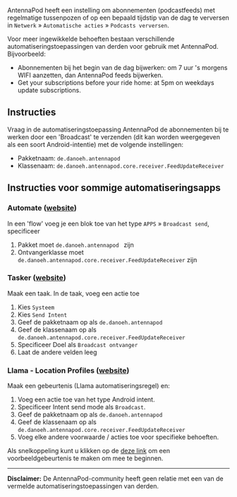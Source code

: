 AntennaPod heeft een instelling om abonnementen (podcastfeeds) met regelmatige
tussenpozen of op een bepaald tijdstip van de dag te verversen in `Netwerk` »
`Automatische acties` » `Podcasts verversen`.

Voor meer ingewikkelde behoeften bestaan verschillende
automatiseringstoepassingen van derden voor gebruik met AntennaPod.
Bijvoorbeeld:

- Abonnementen bij het begin van de dag bijwerken: om 7 uur 's morgens WIFI
aanzetten, dan AntennaPod feeds bijwerken.
- Get your subscriptions before your ride home: at 5pm on weekdays update
subscriptions.

## Instructies

Vraag in de automatiseringstoepassing AntennaPod de abonnementen bij te werken
door een 'Broadcast' te verzenden (dit kan worden weergegeven als een soort
Android-intentie) met de volgende instellingen:

- Pakketnaam: `de.danoeh.antennapod `
- Klassenaam: `de.danoeh.antennapod.core.receiver.FeedUpdateReceiver`

## Instructies voor sommige automatiseringsapps

### Automate ([website](https://llamalab.com/automate/))

In een 'flow' voeg je een blok toe van het type `APPS` » `Broadcast send`,
specificeer

1. Pakket moet `de.danoeh.antennapod ` zijn
1. Ontvangerklasse moet `de.danoeh.antennapod.core.receiver.FeedUpdateReceiver`
zijn

### Tasker ([website](https://tasker.joaoapps.com/))

Maak een taak. In de taak, voeg een actie toe

1. Kies `Systeem`
1. Kies `Send Intent`
1. Geef de pakketnaam op als `de.danoeh.antennapod`
1. Geef de klassenaam op als
`de.danoeh.antennapod.core.receiver.FeedUpdateReceiver`
1. Specificeer Doel als `Broadcast ontvanger`
1. Laat de andere velden leeg

### Llama - Location Profiles ([website](http://kebabapps.blogspot.com/search/label/Llama))

Maak een gebeurtenis (Llama automatiseringsregel) en:

1. Voeg een actie toe van het type Android intent.
1. Specificeer Intent send mode als `Broadcast`.
1. Geef de pakketnaam op als `de.danoeh.antennapod`
1. Geef de klassenaam op als
`de.danoeh.antennapod.core.receiver.FeedUpdateReceiver`
1. Voeg elke andere voorwaarde / acties toe voor specifieke behoeften.

Als snelkoppeling kunt u klikken op de [deze link](http://llama.location.profiles/AntennaPod+feeds+Update/AntennaPod+feeds+Update%7C0-1-0-0-0-0-0--0-%7C%3A%7Ct%7C420%7C425%7Cai%7Cde.danoeh.antennapod%7CFgAAAGEAbgBkAHIAbwBpAGQALgBjAG8AbgB0AGUAbgB0AC4ASQBuAHQAZQBuAHQAAAAAAP%2F%2F%2F%2F8AAAAA%2F%2F%2F%2F%2FwAAAAD%2F%2F%2F%2F%2F%2F%2F%2F%2F%2FxQAAABkAGUALgBkAGEAbgBvAGUAaAAuAGEAbgB0AGUAbgBuAGEAcABvAGQAAAAAADUAAABkAGUALgBkAGEAbgBvAGUAaAAuAGEAbgB0AGUAbgBuAGEAcABvAGQALgBjAG8AcgBlAC4AcgBlAGMAZQBpAHYAZQByAC4ARgBlAGUAZABVAHAAZABhAHQAZQBSAGUAYwBlAGkAdgBlAHIAAAAAAAAAAAAAAAAAAAAAAAAA%2Fv%2F%2F%2F%2F%2F%2F%2F%2F8%3D%7C2%7C)
om een voorbeeldgebeurtenis te maken om mee te beginnen.

***

**Disclaimer:** De AntennaPod-community heeft geen relatie met een van de
vermelde automatiseringstoepassingen van derden.
